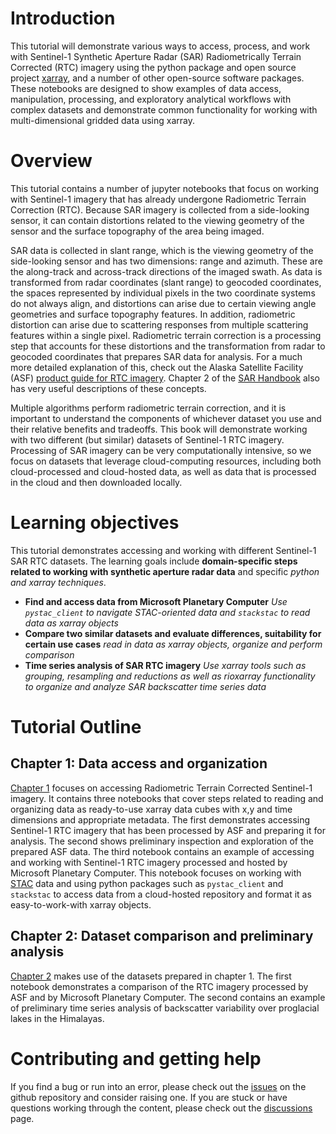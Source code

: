 # Introduction 

This tutorial will demonstrate various ways to access, process, and work with Sentinel-1 Synthetic Aperture Radar (SAR) Radiometrically Terrain Corrected (RTC) imagery using the python package and open source project [xarray](https://docs.xarray.dev/en/stable/#), and a number of other open-source software packages. These notebooks are designed to show examples of data access, manipulation, processing, and exploratory analytical workflows with complex datasets and demonstrate common functionality for working with multi-dimensional gridded data using xarray.

# Overview

This tutorial contains a number of jupyter notebooks that focus on working with Sentinel-1 imagery that has already undergone Radiometric Terrain Correction (RTC). Because SAR imagery is collected from a side-looking sensor, it can contain distortions related to the viewing geometry of the sensor and the surface topography of the area being imaged. 

SAR data is collected in slant range, which is the viewing geometry of the side-looking sensor and has two dimensions: range and azimuth. These are the along-track and across-track directions of the imaged swath. As data is transformed from radar coordinates (slant range) to geocoded coordinates, the spaces represented by individual pixels in the two coordinate systems do not always align, and distortions can arise due to certain viewing angle geometries and surface topography features. In addition, radiometric distortion can arise due to scattering responses from multiple scattering features within a single pixel. Radiometric terrain correction is a processing step that accounts for these distortions and the transformation from radar to geocoded coordinates that prepares SAR data for analysis. For a much more detailed explanation of this, check out the Alaska Satellite Facility (ASF) [product guide for RTC imagery](https://hyp3-docs.asf.alaska.edu/guides/rtc_product_guide/). Chapter 2 of the [SAR Handbook](https://gis1.servirglobal.net/TrainingMaterials/SAR/Chp2Content.pdf) also has very useful descriptions of these concepts. 

Multiple algorithms perform radiometric terrain correction, and it is important to understand the components of whichever dataset you use and their relative benefits and tradeoffs. This book will demonstrate working with two different (but similar) datasets of Sentinel-1 RTC imagery. Processing of SAR imagery can be very computationally intensive, so we focus on datasets that leverage cloud-computing resources, including both cloud-processed and cloud-hosted data, as well as data that is processed in the cloud and then downloaded locally. 

# Learning objectives

This tutorial demonstrates accessing and working with different Sentinel-1 SAR RTC datasets. The learning goals include **domain-specific steps related to working with synthetic aperture radar data** and specific *python and xarray techniques*. 

- **Find and access data from Microsoft Planetary Computer** *Use `pystac_client` to navigate STAC-oriented data and `stackstac` to read data as xarray objects*
- **Compare two similar datasets and evaluate differences, suitability for certain use cases** *read in data as xarray objects, organize and perform comparison*
- **Time series analysis of SAR RTC imagery** *Use xarray tools such as grouping, resampling and reductions as well as rioxarray functionality to organize and analyze SAR backscatter time series data*


# Tutorial Outline

## Chapter 1: Data access and organization

[Chapter 1](ch1_root.md) focuses on accessing Radiometric Terrain Corrected Sentinel-1 imagery. It contains three notebooks that cover steps related to reading and organizing data as ready-to-use xarray data cubes with x,y and time dimensions and appropriate metadata. The first demonstrates accessing Sentinel-1 RTC imagery that has been processed by ASF and preparing it for analysis. The second shows preliminary inspection and exploration of the prepared ASF data. The third notebook contains an example of accessing and working with Sentinel-1 RTC imagery processed and hosted by Microsoft Planetary Computer. This notebook focuses on working with [STAC](https://stacspec.org/en) data and using python packages such as `pystac_client` and `stackstac` to access data from a cloud-hosted repository and format it as easy-to-work-with xarray objects.

## Chapter 2: Dataset comparison and preliminary analysis

[Chapter 2](ch2_root.md) makes use of the datasets prepared in chapter 1. The first notebook demonstrates a comparison of the RTC imagery processed by ASF and by Microsoft Planetary Computer. The second contains an example of preliminary time series analysis of backscatter variability over proglacial lakes in the Himalayas. 

# Contributing and getting help

If you find a bug or run into an error, please check out the [issues](https://github.com/e-marshall/sentinel1_rtc/issues) on the github repository and consider raising one. If you are stuck or have questions working through the content, please check out the [discussions](https://github.com/e-marshall/sentinel1_rtc/discussions) page. 